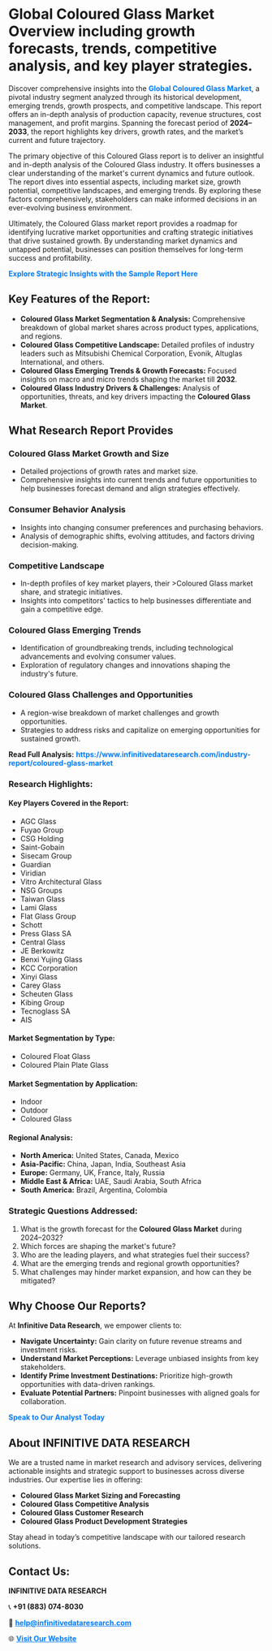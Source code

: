 <h1>Global Coloured Glass Market Overview including growth forecasts, trends, competitive analysis, and key player strategies.</h1>
<p>
Discover comprehensive insights into the 
<a href="https://www.infinitivedataresearch.com/industry-report/coloured-glass-market" rel="dofollow" style="color: #007BFF; text-decoration: none;"><strong>Global Coloured Glass Market</strong></a>, a pivotal industry segment analyzed through its historical development, emerging trends, growth prospects, and competitive landscape. This report offers an in-depth analysis of production capacity, revenue structures, cost management, and profit margins. Spanning the forecast period of <strong>2024–2033</strong>, the report highlights key drivers, growth rates, and the market’s current and future trajectory.
</p>
<p>
The primary objective of this Coloured Glass report is to deliver an insightful and in-depth analysis of the Coloured Glass industry. It offers businesses a clear understanding of the market's current dynamics and future outlook. The report dives into essential aspects, including market size, growth potential, competitive landscapes, and emerging trends. By exploring these factors comprehensively, stakeholders can make informed decisions in an ever-evolving business environment.
</p>
<p>
Ultimately, the Coloured Glass market report provides a roadmap for identifying lucrative market opportunities and crafting strategic initiatives that drive sustained growth. By understanding market dynamics and untapped potential, businesses can position themselves for long-term success and profitability.
</p>
<p>
<a href="https://www.infinitivedataresearch.com/request-sample/reportId=103398" style="color: #007BFF; text-decoration: none;"><strong>Explore Strategic Insights with the Sample Report Here</strong></a>
</p>

<h2>Key Features of the Report:</h2>
<ul>
<li><strong>Coloured Glass Market Segmentation & Analysis:</strong> Comprehensive breakdown of global market shares across product types, applications, and regions.</li>
<li><strong>Coloured Glass Competitive Landscape:</strong> Detailed profiles of industry leaders such as Mitsubishi Chemical Corporation, Evonik, Altuglas International, and others.</li>
<li><strong>Coloured Glass Emerging Trends & Growth Forecasts:</strong> Focused insights on macro and micro trends shaping the market till <strong>2032</strong>.</li>
<li><strong>Coloured Glass Industry Drivers & Challenges:</strong> Analysis of opportunities, threats, and key drivers impacting the <strong>Coloured Glass Market</strong>.</li>
</ul>

<h2>What Research Report Provides</h2>
<h3>Coloured Glass Market Growth and Size</h3>
<ul>
<li>Detailed projections of growth rates and market size.</li>
<li>Comprehensive insights into current trends and future opportunities to help businesses forecast demand and align strategies effectively.</li>
</ul>

<h3>Consumer Behavior Analysis</h3>
<ul>
<li>Insights into changing consumer preferences and purchasing behaviors.</li>
<li>Analysis of demographic shifts, evolving attitudes, and factors driving decision-making.</li>
</ul>

<h3>Competitive Landscape</h3>
<ul>
<li>In-depth profiles of key market players, their >Coloured Glass market share, and strategic initiatives.</li>
<li>Insights into competitors' tactics to help businesses differentiate and gain a competitive edge.</li>
</ul>

<h3>Coloured Glass Emerging Trends</h3>
<ul>
<li>Identification of groundbreaking trends, including technological advancements and evolving consumer values.</li>
<li>Exploration of regulatory changes and innovations shaping the industry's future.</li>
</ul>

<h3>Coloured Glass Challenges and Opportunities</h3>
<ul>
<li>A region-wise breakdown of market challenges and growth opportunities.</li>
<li>Strategies to address risks and capitalize on emerging opportunities for sustained growth.</li>
</ul>
<p><strong>Read Full Analysis:</strong> <a href="https://www.infinitivedataresearch.com/industry-report/coloured-glass-market" rel="dofollow" style="color: #007BFF; text-decoration: none;"><strong>https://www.infinitivedataresearch.com/industry-report/coloured-glass-market</strong></a></p>
<h3>Research Highlights:</h3>
<h4>Key Players Covered in the Report:</h4>
<ul><li>AGC Glass</li><li>Fuyao Group</li><li>CSG Holding</li><li>Saint-Gobain</li><li>Sisecam Group</li><li>Guardian</li><li>Viridian</li><li>Vitro Architectural Glass</li><li>NSG Groups</li><li>Taiwan Glass</li><li>Lami Glass</li><li>Flat Glass Group</li><li>Schott</li><li>Press Glass SA</li><li>Central Glass</li><li>JE Berkowitz</li><li>Benxi Yujing Glass</li><li>KCC Corporation</li><li>Xinyi Glass</li><li>Carey Glass</li><li>Scheuten Glass</li><li>Kibing Group</li><li>Tecnoglass SA</li><li>AIS</li></ul>
<h4>Market Segmentation by Type:</h4>
<ul><li>Coloured Float Glass</li><li>Coloured Plain Plate Glass</li></ul>
<h4>Market Segmentation by Application:</h4>
<ul><li>Indoor</li><li>Outdoor</li><li>Coloured Glass</li></ul>

<h4>Regional Analysis:</h4>
<ul>
<li><strong>North America:</strong> United States, Canada, Mexico</li>
<li><strong>Asia-Pacific:</strong> China, Japan, India, Southeast Asia</li>
<li><strong>Europe:</strong> Germany, UK, France, Italy, Russia</li>
<li><strong>Middle East & Africa:</strong> UAE, Saudi Arabia, South Africa</li>
<li><strong>South America:</strong> Brazil, Argentina, Colombia</li>
</ul>

<h3>Strategic Questions Addressed:</h3>
<ol>
<li>What is the growth forecast for the <strong>Coloured Glass Market</strong> during 2024–2032?</li>
<li>Which forces are shaping the market's future?</li>
<li>Who are the leading players, and what strategies fuel their success?</li>
<li>What are the emerging trends and regional growth opportunities?</li>
<li>What challenges may hinder market expansion, and how can they be mitigated?</li>
</ol>

<h2>Why Choose Our Reports?</h2>
<p>At <strong>Infinitive Data Research</strong>, we empower clients to:</p>
<ul>
<li><strong>Navigate Uncertainty:</strong> Gain clarity on future revenue streams and investment risks.</li>
<li><strong>Understand Market Perceptions:</strong> Leverage unbiased insights from key stakeholders.</li>
<li><strong>Identify Prime Investment Destinations:</strong> Prioritize high-growth opportunities with data-driven rankings.</li>
<li><strong>Evaluate Potential Partners:</strong> Pinpoint businesses with aligned goals for collaboration.</li>
</ul>
<p><a href="https://www.infinitivedataresearch.com/industry-report/coloured-glass-market" rel="dofollow" style="color: #007BFF; text-decoration: none;"><strong>Speak to Our Analyst Today</strong></a></p>

<h2>About INFINITIVE DATA RESEARCH</h2>
<p>We are a trusted name in market research and advisory services, delivering actionable insights and strategic support to businesses across diverse industries. Our expertise lies in offering:</p>
<ul>
<li><strong>Coloured Glass Market Sizing and Forecasting</strong></li>
<li><strong>Coloured Glass Competitive Analysis</strong></li>
<li><strong>Coloured Glass Customer Research</strong></li>
<li><strong>Coloured Glass Product Development Strategies</strong></li>
</ul>
<p>Stay ahead in today’s competitive landscape with our tailored research solutions.</p>

<h2>Contact Us:</h2>
<p><strong>INFINITIVE DATA RESEARCH</strong></p>
<p>📞 <strong>+91 (883) 074-8030</strong></p>
<p>📧 <strong><a href="mailto:help@infinitivedataresearch.com" style="color: #007BFF;">help@infinitivedataresearch.com</a></strong></p>
<p>🌐 <strong><a href="https://www.infinitivedataresearch.com" rel="dofollow" style="color: #007BFF;">Visit Our Website</a></strong></p>